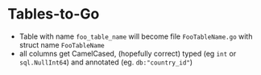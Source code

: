 # Tables-to-Go ##

* Table with name ```foo_table_name``` will become file ```FooTableName.go``` with struct name ```FooTableName```
* all columns get CamelCased, (hopefully correct) typed (eg ```int``` or ```sql.NullInt64```) and annotated (eg. ```db:"country_id"```)